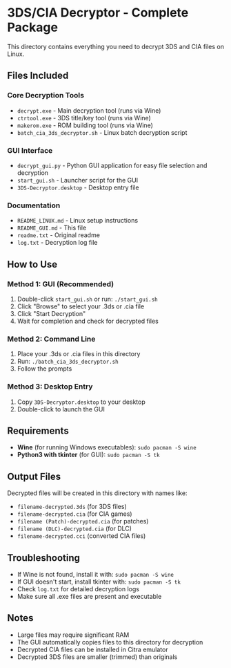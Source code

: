 # 3DS/CIA Decryptor - Complete Package

This directory contains everything you need to decrypt 3DS and CIA files on Linux.

## Files Included

### Core Decryption Tools
- `decrypt.exe` - Main decryption tool (runs via Wine)
- `ctrtool.exe` - 3DS title/key tool (runs via Wine)
- `makerom.exe` - ROM building tool (runs via Wine)
- `batch_cia_3ds_decryptor.sh` - Linux batch decryption script

### GUI Interface
- `decrypt_gui.py` - Python GUI application for easy file selection and decryption
- `start_gui.sh` - Launcher script for the GUI
- `3DS-Decryptor.desktop` - Desktop entry file

### Documentation
- `README_LINUX.md` - Linux setup instructions
- `README_GUI.md` - This file
- `readme.txt` - Original readme
- `log.txt` - Decryption log file

## How to Use

### Method 1: GUI (Recommended)
1. Double-click `start_gui.sh` or run: `./start_gui.sh`
2. Click "Browse" to select your .3ds or .cia file
3. Click "Start Decryption"
4. Wait for completion and check for decrypted files

### Method 2: Command Line
1. Place your .3ds or .cia files in this directory
2. Run: `./batch_cia_3ds_decryptor.sh`
3. Follow the prompts

### Method 3: Desktop Entry
1. Copy `3DS-Decryptor.desktop` to your desktop
2. Double-click to launch the GUI

## Requirements

- **Wine** (for running Windows executables): `sudo pacman -S wine`
- **Python3 with tkinter** (for GUI): `sudo pacman -S tk`

## Output Files

Decrypted files will be created in this directory with names like:
- `filename-decrypted.3ds` (for 3DS files)
- `filename-decrypted.cia` (for CIA games)
- `filename (Patch)-decrypted.cia` (for patches)
- `filename (DLC)-decrypted.cia` (for DLC)
- `filename-decrypted.cci` (converted CIA files)

## Troubleshooting

- If Wine is not found, install it with: `sudo pacman -S wine`
- If GUI doesn't start, install tkinter with: `sudo pacman -S tk`
- Check `log.txt` for detailed decryption logs
- Make sure all .exe files are present and executable

## Notes

- Large files may require significant RAM
- The GUI automatically copies files to this directory for decryption
- Decrypted CIA files can be installed in Citra emulator
- Decrypted 3DS files are smaller (trimmed) than originals